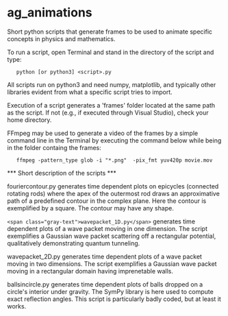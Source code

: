 # ag_animations

Short python scripts that generate frames to be used to animate specific concepts in physics and mathematics.

To run a script, open Terminal and stand in the directory of the script and type:

       python [or python3] <script>.py

All scripts run on python3 and need numpy, matplotlib, and typically other libraries evident from what a specific script tries to import.

Execution of a script generates a 'frames' folder located at the same path as the script. If not (e.g., if executed through Visual Studio), check your home directory.

FFmpeg may be used to generate a video of the frames by a simple command line in the Terminal by executing the command below while being in the folder containg the frames:

       ffmpeg -pattern_type glob -i "*.png"  -pix_fmt yuv420p movie.mov


*** Short description of the scripts ***

fouriercontour.py generates time dependent plots on epicycles (connected rotating rods) where the apex of the outermost rod draws an approximative path of a predefined contour in the complex plane. Here the contour is exemplified by a square. The contour may have any shape.

`<span class="gray-text">wavepacket_1D.py</span>` generates time dependent plots of a wave packet moving in one dimension. The script exemplifies a Gaussian wave packet scattering off a rectangular potential, qualitatively demonstrating quantum tunneling.

wavepacket_2D.py generates time dependent plots of a wave packet moving in two dimensions. The script exemplifies a Gaussian wave packet moving in a rectangular domain having imprenetable walls.

ballsincircle.py generates time dependent plots of balls dropped on a circle's interior under gravity. The SymPy library is here used to compute exact reflection angles. This script is particularly badly coded, but at least it works.